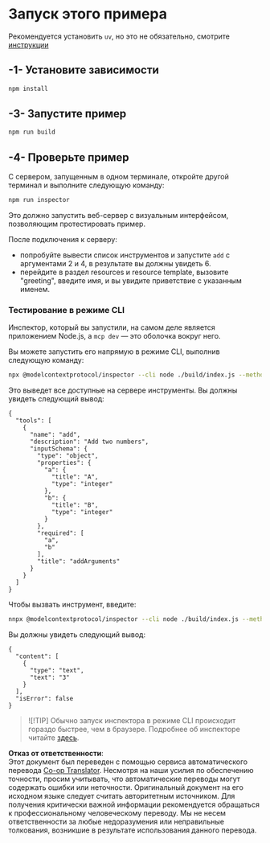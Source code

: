 <!--
CO_OP_TRANSLATOR_METADATA:
{
  "original_hash": "ac67652abc453e2a7e2c75cd7a8897ae",
  "translation_date": "2025-07-13T18:03:17+00:00",
  "source_file": "03-GettingStarted/01-first-server/solution/typescript/README.md",
  "language_code": "ru"
}
-->
# Запуск этого примера

Рекомендуется установить `uv`, но это не обязательно, смотрите [инструкции](https://docs.astral.sh/uv/#highlights)

## -1- Установите зависимости

```bash
npm install
```

## -3- Запустите пример


```bash
npm run build
```

## -4- Проверьте пример

С сервером, запущенным в одном терминале, откройте другой терминал и выполните следующую команду:

```bash
npm run inspector
```

Это должно запустить веб-сервер с визуальным интерфейсом, позволяющим протестировать пример.

После подключения к серверу:

- попробуйте вывести список инструментов и запустите `add` с аргументами 2 и 4, в результате вы должны увидеть 6.
- перейдите в раздел resources и resource template, вызовите "greeting", введите имя, и вы увидите приветствие с указанным именем.

### Тестирование в режиме CLI

Инспектор, который вы запустили, на самом деле является приложением Node.js, а `mcp dev` — это оболочка вокруг него.

Вы можете запустить его напрямую в режиме CLI, выполнив следующую команду:

```bash
npx @modelcontextprotocol/inspector --cli node ./build/index.js --method tools/list
```

Это выведет все доступные на сервере инструменты. Вы должны увидеть следующий вывод:

```text
{
  "tools": [
    {
      "name": "add",
      "description": "Add two numbers",
      "inputSchema": {
        "type": "object",
        "properties": {
          "a": {
            "title": "A",
            "type": "integer"
          },
          "b": {
            "title": "B",
            "type": "integer"
          }
        },
        "required": [
          "a",
          "b"
        ],
        "title": "addArguments"
      }
    }
  ]
}
```

Чтобы вызвать инструмент, введите:

```bash
nnpx @modelcontextprotocol/inspector --cli node ./build/index.js --method tools/call --tool-name add --tool-arg a=1 --tool-arg b=2
```

Вы должны увидеть следующий вывод:

```text
{
  "content": [
    {
      "type": "text",
      "text": "3"
    }
  ],
  "isError": false
}
```

> ![!TIP]
> Обычно запуск инспектора в режиме CLI происходит гораздо быстрее, чем в браузере.
> Подробнее об инспекторе читайте [здесь](https://github.com/modelcontextprotocol/inspector).

**Отказ от ответственности**:  
Этот документ был переведен с помощью сервиса автоматического перевода [Co-op Translator](https://github.com/Azure/co-op-translator). Несмотря на наши усилия по обеспечению точности, просим учитывать, что автоматические переводы могут содержать ошибки или неточности. Оригинальный документ на его исходном языке следует считать авторитетным источником. Для получения критически важной информации рекомендуется обращаться к профессиональному человеческому переводу. Мы не несем ответственности за любые недоразумения или неправильные толкования, возникшие в результате использования данного перевода.